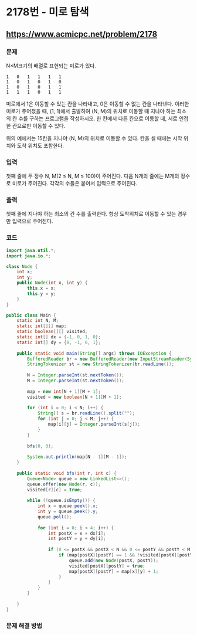 # 2178번 - 미로 탐색

## https://www.acmicpc.net/problem/2178

### 문제

N×M크기의 배열로 표현되는 미로가 있다.

```
1	0	1	1	1	1
1	0	1	0	1	0
1	0	1	0	1	1
1	1	1	0	1	1
```

미로에서 1은 이동할 수 있는 칸을 나타내고, 0은 이동할 수 없는 칸을 나타낸다. 이러한 미로가 주어졌을 때, (1, 1)에서 출발하여 (N, M)의 위치로 이동할 때 지나야 하는 최소의 칸 수를 구하는 프로그램을 작성하시오. 한 칸에서 다른 칸으로 이동할 때, 서로 인접한 칸으로만 이동할 수 있다.

위의 예에서는 15칸을 지나야 (N, M)의 위치로 이동할 수 있다. 칸을 셀 때에는 시작 위치와 도착 위치도 포함한다.

### 입력

첫째 줄에 두 정수 N, M(2 ≤ N, M ≤ 100)이 주어진다. 다음 N개의 줄에는 M개의 정수로 미로가 주어진다. 각각의 수들은 붙어서 입력으로 주어진다.

### 출력

첫째 줄에 지나야 하는 최소의 칸 수를 출력한다. 항상 도착위치로 이동할 수 있는 경우만 입력으로 주어진다.

### 코드

``` java
import java.util.*;
import java.io.*;

class Node {
	int x;
	int y;
	public Node(int x, int y) {
		this.x = x;
		this.y = y;
	}
}

public class Main {
	static int N, M;
	static int[][] map;
	static boolean[][] visited;
	static int[] dx = {-1, 0, 1, 0};
	static int[] dy = {0, -1, 0, 1};
	
	public static void main(String[] args) throws IOException {
		BufferedReader br = new BufferedReader(new InputStreamReader(System.in));
		StringTokenizer st = new StringTokenizer(br.readLine());
		
		N = Integer.parseInt(st.nextToken());
		M = Integer.parseInt(st.nextToken());
		
		map = new int[N + 1][M + 1];
		visited = new boolean[N + 1][M + 1];
		
		for (int i = 0; i < N; i++) {
			String[] s = br.readLine().split("");
			for (int j = 0; j < M; j++) {
				map[i][j] = Integer.parseInt(s[j]);
			}
		}
		
		bfs(0, 0);
		
		System.out.println(map[N - 1][M - 1]);
	}
	
	public static void bfs(int r, int c) {
		Queue<Node> queue = new LinkedList<>();
		queue.offer(new Node(r, c));
		visited[r][c] = true;
		
		while (!queue.isEmpty()) {
			int x = queue.peek().x;
			int y = queue.peek().y;
			queue.poll();
			
			for (int i = 0; i < 4; i++) {
				int postX = x + dx[i];
				int postY = y + dy[i];
				
				if (0 <= postX && postX < N && 0 <= postY && postY < M) {
					if (map[postX][postY] == 1 && !visited[postX][postY]) {
						queue.add(new Node(postX, postY));
						visited[postX][postY] = true;
						map[postX][postY] = map[x][y] + 1;
					}
				}
			}
		}
		
	}
}
```

### 문제 해결 방법
